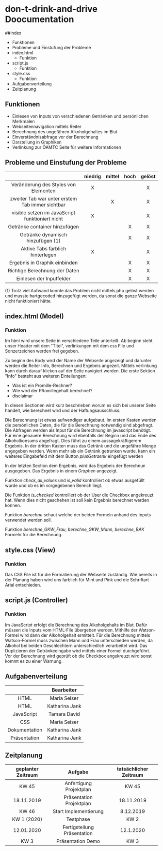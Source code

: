 # don-t-drink-and-drive Doocumentation

##index

  * Funktionen
  * Probleme und Einstufung der Probleme
  * index.html
    * Funktion
  * script.js
    * Funktion
  * style.css
    * Funktion
  * Aufgabenverteilung
  * Zeitplanung

## Funktionen

+ Einlesen von Inputs von verschiedenen Getränken und persönlichen Merkmalen
+ Webseitennavigation mittels Reiter
+ Berechnung des ungefähren Alkoholgehaltes im Blut
+ Einverständnisabfrage vor der Berechnung
+ Darstellung in Graphiken
+ Verlinkung zur ÖAMTC Seite für weitere Informationen

## Probleme und Einstufung der Probleme

|                                                     |niedrig|mittel| hoch |gelöst|
|:---------------------------------------------------:|:-----:|:----:|:----:|:----:|
|Veränderung des Styles von Elementen                 |   X   |      |      |   X  |
|zweiter Tab war unter erstem Tab immer sichtbar      |       |   X  |      |   X  |
|visible setzen im JavaScript funktioniert nicht      |   X   |      |      |   X  |
|Getränke container hinzufügen                        |       |      |   X  |   X  |
|Getränke dynamisch hinzufügen (1)                    |       |      |   X  |   X  |
|Aktive Tabs farblich hinterlegen                     |   X   |      |      |   X  |
|Ergebnis in Graphik einbinden                        |       |      |   X  |   X  |
|Richtige Berechnung der Daten                        |       |      |   X  |   X  |
|Einlesen der Inputfelder                             |       |      |   X  |   X  |

  (1) Trotz viel Aufwand konnte das Problem nicht mittels php gelöst werden und musste hartgecoded hinzugefügt werden, da sonst die ganze Webseite nicht funktioniert hätte.


## index.html (Model)
### Funktion

Im html wird unsere Seite in verschiedene Teile unterteilt.
Ab beginn steht unser Header mit dem "Titel", verlinkungen mit dem css File und Sonzerzeichen werden frei gegeben.

Zu beginn des Body wird der Name der Webseite angezeigt und darunter werden die Reiter Info, Berechnen und Ergebnis angezeit. Mittels verlinkung kann durch darauf klicken auf der Seite navigiert werden. Die erste Sektion "Info" besteht aus weiteren Einteilungen:

  * Was ist ein Promille-Rechner?
  * Wie wird der PRomillegehalt berechnet?
  * disclaimar

In diesen Sectionen wird kurz beschrieben worum es sich bei unserer Seite handelt, wie berechnet wird und der Haftungsausschluss.

Die Berechnung ist etwas aufwendiger aufgebaut. Im ersten Kasten werden die persönlichen Daten, die für die Berechnung notwendig sind abgefragt. Die Abfragen werden als Input für die Berechnung im javascript benötigt.
Für eine genauere Berechnung wird ebenfalls der Beginn und das Ende des Alkoholkonsums abgefragt. Dies führt zu einem aussagekräftigerem Ergebnis.
In der dritten Kasten muss das Getränk und die ungefähre Menge angegeben werden. Wenn mehr als ein Getränk getrunken wurde, kann ein weiteres Eingabefeld mit dem Button *plusGetraenk* eingefügt werden

In der letzten Section dem Ergebnis, wird das Ergebnis der Berechnun ausgegeben. Das Ergebnis in einem *Graphen* angezeigt.

Funktion *check_all_values* und *is_valid* kontrolliert ob etwas ausgefüllt wurde und ob es im vorgegebenen Bereich liegt.

Die Funktion *is_checked* kontrolliert ob der User die Checkbox angekreuzt hat. Wenn dies nicht geschehen ist soll kein Ergebnis berechnet werden können.

Funktion *berechne* schaut welche der beiden Formeln anhand des Inputs verwendet werden soll.

Funktion *berechne_GKW_Frau*, *berechne_GKW_Mann*, *berechne_BAK* Formeln für die Berechnung.


## style.css (View)
### Funktion

Das CSS File ist für die Formatierung der Webseite zuständig. Wie bereits in der Planung haben wird uns farblich für Mint und Pink und die Schriftart Arial entschieden.




## script.js (Controller)
### Funktion

Im JavaScript erfolgt die Berechnung des Alkoholgehalts im Blut. Dafür müssen die Inputs vom HTML-File übergeben werden. Mithilfe der Watson-Formel wird dann der Alkoholgehalt ermittelt.
Für die Berechnung mittels Watson-Formel muss zwischen Mann und Frau unterschieden werden, da Alkohol bei beiden Geschlechtern unterschiedlich verarbeitet wird. Das Duplizieren der Getränkeeingabe wird mittels einer Formel durchgeführt.
Vor der Berechnung wird geprüft ob die Checkbox angekreuzt wird sonst kommt es zu einer Warnung.




## Aufgabenverteilung

|                                                     |    Bearbeiter    |
|:---------------------------------------------------:|:----------------:|
|HTML                                                 |   Maria Seiser   |
|HTML                                                 |  Katharina Jank  |
|JavaScript                                           |   Tamara David   |
|CSS                                                  |   Maria Seiser   |
|Dokumentation                                        |  Katharina Jank  |
|Präsentation                                         |  Katharina Jank  |


## Zeitplanung

|  geplanter Zeitraum  |        Aufgabe                | tatsächlicher Zeitraum  |
|:--------------------:|:-----------------------------:|:-----------------------:|
| KW 45                | Anfertigung Projektplan       | KW 45                   |
| 18.11.2019           | Präsentation Projektplan      | 18.11.2019              |
| KW 46                | Start Implementierung         | 8.12.2019               |
| KW 1 (2020)          | Testphase                     | KW 2                    |
| 12.01.2020           | Fertigstellung Präsentation   | 12.1.2020               |
| KW 3                 | Präsentation Demo             | KW 3                    |
